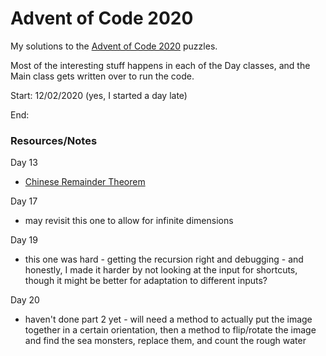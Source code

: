 # Advent of Code 2020

My solutions to the [Advent of Code 2020](https://adventofcode.com/2020) puzzles.

Most of the interesting stuff happens in each of the Day classes,
and the Main class gets written over to run the code.

Start: 12/02/2020 (yes, I started a day late)

End:

### Resources/Notes

Day 13

* [Chinese Remainder Theorem](https://crypto.stanford.edu/pbc/notes/numbertheory/crt.html)

Day 17

* may revisit this one to allow for infinite dimensions

Day 19

* this one was hard - getting the recursion right and debugging - and honestly, I made it harder by not looking at the input for shortcuts, though it might be better for adaptation to different inputs?

Day 20

* haven't done part 2 yet - will need a method to actually put the image together in a certain orientation, then a method
to flip/rotate the image and find the sea monsters, replace them, and count the rough water